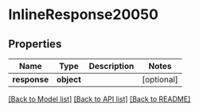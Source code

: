# InlineResponse20050

## Properties
Name | Type | Description | Notes
------------ | ------------- | ------------- | -------------
**response** | **object** |  | [optional] 

[[Back to Model list]](../README.md#documentation-for-models) [[Back to API list]](../README.md#documentation-for-api-endpoints) [[Back to README]](../README.md)


